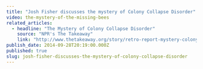 ```yaml
---
title: "Josh Fisher discusses the mystery of Colony Collapse Disorder"
video: the-mystery-of-the-missing-bees
related_articles:
  - headline: "The Mystery of Colony Collapse Disorder"
    source: "NPR's The Takeaway"
    link: "http://www.thetakeaway.org/story/retro-report-mystery-colony-collapse-disorder/"
publish_date: 2014-09-28T20:19:00.000Z
published: true
slug: josh-fisher-discusses-the-mystery-of-colony-collapse-disorder
---
```


